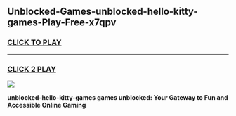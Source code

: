 
## Unblocked-Games-unblocked-hello-kitty-games-Play-Free-x7qpv
<h3>
<a href="https://premium76.site?title=unblocked-hello-kitty-games&ref=20M">CLICK TO PLAY</a></h3>
<hr>

<h3>
<a href="https://premium76.site?title=unblocked-hello-kitty-games&ref=20M">CLICK 2 PLAY</a>
  
</h3>

<a href="https://premium76.site?title=unblocked-hello-kitty-games&ref=19M"><img src="https://clearcache.store/games.png"></a>


**unblocked-hello-kitty-games games unblocked: Your Gateway to Fun and Accessible Online Gaming**
